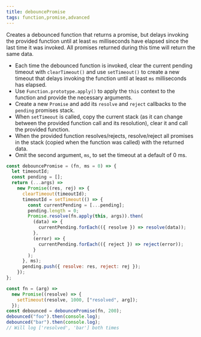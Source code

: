 ```yaml
---
title: debouncePromise
tags: function,promise,advanced
---
```


Creates a debounced function that returns a promise, but delays invoking the provided function until at least `ms` milliseconds have elapsed since the last time it was invoked.
All promises returned during this time will return the same data.

- Each time the debounced function is invoked, clear the current pending timeout with `clearTimeout()` and use `setTimeout()` to create a new timeout that delays invoking the function until at least `ms` milliseconds has elapsed.
- Use `Function.prototype.apply()` to apply the `this` context to the function and provide the necessary arguments.
- Create a new `Promise` and add its `resolve` and `reject` callbacks to the `pending` promises stack.
- When `setTimeout` is called, copy the current stack (as it can change between the provided function call and its resolution), clear it and call the provided function.
- When the provided function resolves/rejects, resolve/reject all promises in the stack (copied when the function was called) with the returned data.
- Omit the second argument, `ms`, to set the timeout at a default of 0 ms.

```js
const debouncePromise = (fn, ms = 0) => {
  let timeoutId;
  const pending = [];
  return (...args) =>
    new Promise((res, rej) => {
      clearTimeout(timeoutId);
      timeoutId = setTimeout(() => {
        const currentPending = [...pending];
        pending.length = 0;
        Promise.resolve(fn.apply(this, args)).then(
          (data) => {
            currentPending.forEach(({ resolve }) => resolve(data));
          },
          (error) => {
            currentPending.forEach(({ reject }) => reject(error));
          }
        );
      }, ms);
      pending.push({ resolve: res, reject: rej });
    });
};
```

```js
const fn = (arg) =>
  new Promise((resolve) => {
    setTimeout(resolve, 1000, ["resolved", arg]);
  });
const debounced = debouncePromise(fn, 200);
debounced("foo").then(console.log);
debounced("bar").then(console.log);
// Will log ['resolved', 'bar'] both times
```
